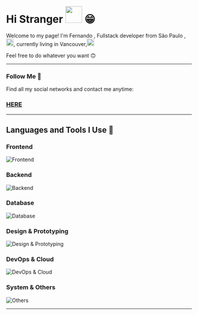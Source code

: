 <h1>Hi Stranger  <img src="https://tenor.com/view/hi-gif-23520343.gif" width="45"/> 😁</h1>
<div>
  <p>Welcome to my page!
I'm Fernando , Fullstack developer from  São Paulo ,<img src="https://cdn-icons-png.flaticon.com/512/197/197386.png" width="20"/>, currently living in Vancouver,<img src="https://cdn-icons-png.flaticon.com/512/197/197430.png" width="20" <p/>
  <p>Feel free to do whatever you want 🙃</p>
</div>
<hr>
<div>
  <h3>Follow Me 🚀</h3>
  <p>Find all my social networks and contact me anytime:</p>
  <h3><a href="https://beacons.ai/fernandodaumichen">HERE</a></h3>
</div>
<hr>
<div>
 <h2>Languages and Tools I Use 🔧</h2>
  <h3>Frontend</h3>
  <p>
    <img src="https://skillicons.dev/icons?i=html,css,tailwind,react,nextjs,bootstrap,mui" alt="Frontend"/>
  </p>
  <h3>Backend</h3>
  <p>
    <img src="https://skillicons.dev/icons?i=nodejs,php,cs,express,ts" alt="Backend"/>
  </p>
  <h3>Database</h3>
  <p>
    <img src="https://skillicons.dev/icons?i=mysql,postgres,sqlite,prisma" alt="Database"/>
  </p>
  <h3>Design & Prototyping</h3>
  <p>
    <img src="https://skillicons.dev/icons?i=figma" alt="Design & Prototyping"/>
  </p>
  <h3>DevOps & Cloud</h3>
  <p>
    <img src="https://skillicons.dev/icons?i=docker,googlecloud,netlify,vercel" alt="DevOps & Cloud"/>
  </p>
  <h3>System & Others</h3>
  <p>
    <img src="https://skillicons.dev/icons?i=git,github,apple,vscode,bun,discord,obsidian,notion" alt="Others"/>
  </p>
</div>
<hr>
